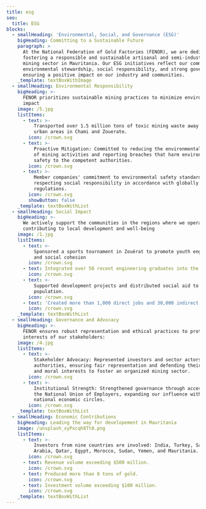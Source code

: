 ```yaml
---
title: esg
seo:
  title: ESG
blocks:
  - smallHeading: 'Environmental, Social, and Governance (ESG)'
    bigHeading: Committing to a Sustainable Future
    paragraph: >
      At the National Federation of Gold Factories (FENOR), we are dedicated to
      fostering a responsible and sustainable artisanal and semi-industrial gold
      mining sector in Mauritania. Our ESG initiatives reflect our commitment to
      environmental stewardship, social responsibility, and strong governance,
      ensuring a positive impact on our industry and communities.
    _template: textBoxWithImage
  - smallHeading: Environmental Responsibility
    bigHeading: >-
      FENOR prioritizes sustainable mining practices to minimize environmental
      impact
    image: /5.jpg
    listItems:
      - text: >-
          Transported over 1.5 million tons of toxic mining waste away from
          urban areas in Chami and Zouerate.
        icon: /crown.svg
      - text: >-
          Proactive Mitigation: Committed to reducing the environmental impacts
          of mining activities and reporting breaches that harm environmental
          safety to the competent authorities.
        icon: /crown.svg
      - text: >-
          Member companies' commitment to environmental safety standards while
          respecting social responsibility in accordance with globally accepted
          regulations.
        icon: /crown.svg
        showButton: false
    _template: textBoxWithList
  - smallHeading: Social Impact
    bigHeading: >-
      We actively support the communities in the regions where we operate,
      contributing to local development and well-being
    image: /1.jpg
    listItems:
      - text: >-
          Sponsored a sports tournament in Zouérat to promote youth engagement
          and social cohesion 
        icon: /crown.svg
      - text: Integrated over 50 recent engineering graduates into the labor market.
        icon: /crown.svg
      - text: >-
          Supported development projects and distributed social aid to the local
          population.
        icon: /crown.svg
      - text: 'Created more than 1,000 direct jobs and 30,000 indirect jobs.'
        icon: /crown.svg
    _template: textBoxWithList
  - smallHeading: Governance and Advocacy
    bigHeading: >-
      FENOR ensures robust representation and ethical practices to protect the
      interests of our stakeholders:
    image: /4.jpg
    listItems:
      - text: >-
          Stakeholder Advocacy: Represented investors and sector actors before
          authorities, ensuring fair representation and defending their material
          and moral interests to foster an organized mining sector.
        icon: /crown.svg
      - text: >-
          Institutional Strength: Strengthened governance through accession to
          the National Union of Employers, expanding our influence within
          national economic circles.
        icon: /crown.svg
    _template: textBoxWithList
  - smallHeading: Economic Contributions
    bigHeading: Leading the way for developement in Mauritania
    image: /unsplash_xyPxcqh8Tt8.png
    listItems:
      - text: >-
          Investors from nine countries are involved: India, Turkey, Saudi
          Arabia, Qatar, Egypt, Morocco, Sudan, Yemen, and Mauritania.
        icon: /crown.svg
      - text: Revenue volume exceeding $500 million.
        icon: /crown.svg
      - text: Produced more than 8 tons of gold.
        icon: /crown.svg
      - text: Investment volume exceeding $100 million.
        icon: /crown.svg
    _template: textBoxWithList
---
```


